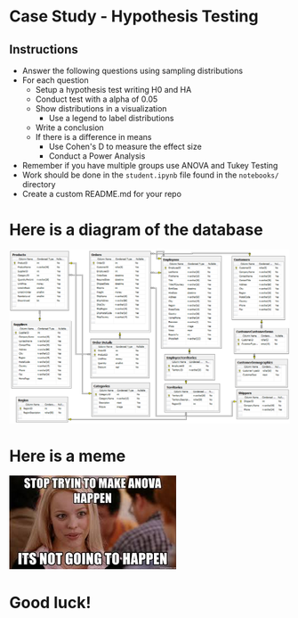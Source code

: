 # Case Study - Hypothesis Testing

## Instructions
* Answer the following questions using sampling distributions
* For each question
    * Setup a hypothesis test writing H0 and HA
    * Conduct test with a alpha of 0.05
    * Show distributions in a visualization
        * Use a legend to label distributions
    * Write a conclusion
    * If there is a difference in means
        * Use Cohen's D to measure the effect size
        * Conduct a Power Analysis
* Remember if you have multiple groups use ANOVA and Tukey Testing
* Work should be done in the `student.ipynb` file found in the `notebooks/` directory
* Create a custom README.md for your repo

# Here is a diagram of the database

<img src="images/northwindERD.png"/>


# Here is a meme
<img src="images/anovaMeme.jpeg"/>

# Good luck!